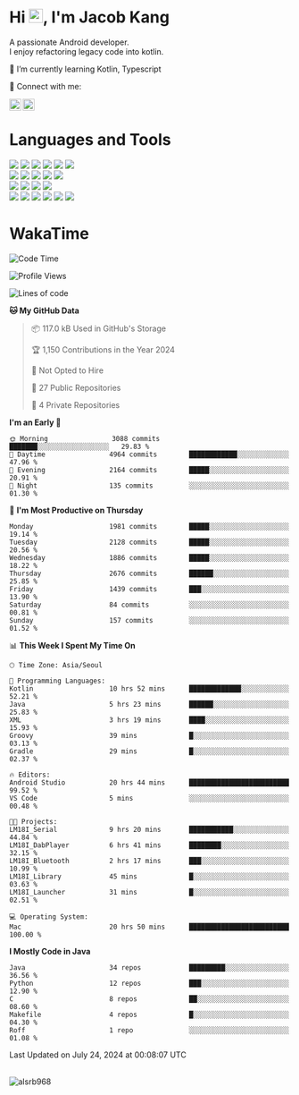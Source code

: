 # Hi <img src="https://media.giphy.com/media/hvRJCLFzcasrR4ia7z/giphy.gif" width="25px">, I'm Jacob Kang
A passionate Android developer.
</br>
I enjoy refactoring legacy code into kotlin.

🌱 I’m currently learning Kotlin, Typescript

🤝 Connect with me:

<a href="https://www.linkedin.com/in/minkyu-kang-b7477b1b2/"><img align="left" src="https://raw.githubusercontent.com/yushi1007/yushi1007/main/images/linkedin.svg" alt="Minkyu Kang | LinkedIn" width="21px"/></a>
<a href="https://www.instagram.com/_jacob_kang/"><img align="left" src="https://raw.githubusercontent.com/yushi1007/yushi1007/main/images/instagram.svg" alt="Jacob Kang | Instagram" width="21px"/></a>

</br>

# Languages and Tools

<div align="left">
<img src="https://img.shields.io/badge/java-007396?logo=java&logoColor=white"/>
<img src="https://img.shields.io/badge/kotlin-7F52FF?logo=kotlin&logoColor=white"/>
<img src="https://img.shields.io/badge/python-3776AB?logo=python&logoColor=white"/>
<img src="https://img.shields.io/badge/bash shell-4EAA25?logo=gnubash&logoColor=white"/>
<img src="https://img.shields.io/badge/c-A8B9CC?logo=c&logoColor=white"/>
<img src="https://img.shields.io/badge/c++-00599C?logo=c%2b%2b&logoColor=white"/>
</div>
<div align="left">
<img src="https://img.shields.io/badge/git-F05032?logo=git&logoColor=white"/>
<img src="https://img.shields.io/badge/github-181717?logo=github&logoColor=white"/>
<img src="https://img.shields.io/badge/mysql-4479A1?logo=mysql&logoColor=white"/>
<img src="https://img.shields.io/badge/sqlite-003B57?logo=sqlite&logoColor=white"/>
<img src="https://img.shields.io/badge/amazon AWS-232F3E?logo=amazonaws&logoColor=white"/>
</div>
<div align="left">
<img src="https://img.shields.io/badge/android-3DDC84?logo=android&logoColor=white"/>
<img src="https://img.shields.io/badge/linux-FCC624?logo=linux&logoColor=white"/>
<img src="https://img.shields.io/badge/flask-000000?logo=flask&logoColor=white"/>
<img src="https://img.shields.io/badge/arduino-00979D?logo=arduino&logoColor=white"/>
</div>
<div align="left">
<img src="https://img.shields.io/badge/slack-4A154B?logo=slack&logoColor=white"/>
<img src="https://img.shields.io/badge/notion-000000?logo=notion&logoColor=white"/>
<img src="https://img.shields.io/badge/jira-0052CC?logo=jira&logoColor=white"/>
<img src="https://img.shields.io/badge/postman-FF6C37?logo=postman&logoColor=white"/>
<img src="https://img.shields.io/badge/intellij-000000?logo=intellijidea&logoColor=white"/>
<img src="https://img.shields.io/badge/pycharm-000000?logo=pycharm&logoColor=white"/>
</div>

# WakaTime

<!--START_SECTION:waka-->
![Code Time](http://img.shields.io/badge/Code%20Time-4%2C003%20hrs%2051%20mins-blue)

![Profile Views](http://img.shields.io/badge/Profile%20Views-0-blue)

![Lines of code](https://img.shields.io/badge/From%20Hello%20World%20I%27ve%20Written-5.0%20million%20lines%20of%20code-blue)

**🐱 My GitHub Data** 

> 📦 117.0 kB Used in GitHub's Storage 
 > 
> 🏆 1,150 Contributions in the Year 2024
 > 
> 🚫 Not Opted to Hire
 > 
> 📜 27 Public Repositories 
 > 
> 🔑 4 Private Repositories 
 > 
**I'm an Early 🐤** 

```text
🌞 Morning                3088 commits        ███████░░░░░░░░░░░░░░░░░░   29.83 % 
🌆 Daytime                4964 commits        ████████████░░░░░░░░░░░░░   47.96 % 
🌃 Evening                2164 commits        █████░░░░░░░░░░░░░░░░░░░░   20.91 % 
🌙 Night                  135 commits         ░░░░░░░░░░░░░░░░░░░░░░░░░   01.30 % 
```
📅 **I'm Most Productive on Thursday** 

```text
Monday                   1981 commits        █████░░░░░░░░░░░░░░░░░░░░   19.14 % 
Tuesday                  2128 commits        █████░░░░░░░░░░░░░░░░░░░░   20.56 % 
Wednesday                1886 commits        █████░░░░░░░░░░░░░░░░░░░░   18.22 % 
Thursday                 2676 commits        ██████░░░░░░░░░░░░░░░░░░░   25.85 % 
Friday                   1439 commits        ███░░░░░░░░░░░░░░░░░░░░░░   13.90 % 
Saturday                 84 commits          ░░░░░░░░░░░░░░░░░░░░░░░░░   00.81 % 
Sunday                   157 commits         ░░░░░░░░░░░░░░░░░░░░░░░░░   01.52 % 
```


📊 **This Week I Spent My Time On** 

```text
🕑︎ Time Zone: Asia/Seoul

💬 Programming Languages: 
Kotlin                   10 hrs 52 mins      █████████████░░░░░░░░░░░░   52.21 % 
Java                     5 hrs 23 mins       ██████░░░░░░░░░░░░░░░░░░░   25.83 % 
XML                      3 hrs 19 mins       ████░░░░░░░░░░░░░░░░░░░░░   15.93 % 
Groovy                   39 mins             █░░░░░░░░░░░░░░░░░░░░░░░░   03.13 % 
Gradle                   29 mins             █░░░░░░░░░░░░░░░░░░░░░░░░   02.37 % 

🔥 Editors: 
Android Studio           20 hrs 44 mins      █████████████████████████   99.52 % 
VS Code                  5 mins              ░░░░░░░░░░░░░░░░░░░░░░░░░   00.48 % 

🐱‍💻 Projects: 
LM18I_Serial             9 hrs 20 mins       ███████████░░░░░░░░░░░░░░   44.84 % 
LM18I_DabPlayer          6 hrs 41 mins       ████████░░░░░░░░░░░░░░░░░   32.15 % 
LM18I_Bluetooth          2 hrs 17 mins       ███░░░░░░░░░░░░░░░░░░░░░░   10.99 % 
LM18I_Library            45 mins             █░░░░░░░░░░░░░░░░░░░░░░░░   03.63 % 
LM18I_Launcher           31 mins             █░░░░░░░░░░░░░░░░░░░░░░░░   02.51 % 

💻 Operating System: 
Mac                      20 hrs 50 mins      █████████████████████████   100.00 % 
```

**I Mostly Code in Java** 

```text
Java                     34 repos            █████████░░░░░░░░░░░░░░░░   36.56 % 
Python                   12 repos            ███░░░░░░░░░░░░░░░░░░░░░░   12.90 % 
C                        8 repos             ██░░░░░░░░░░░░░░░░░░░░░░░   08.60 % 
Makefile                 4 repos             █░░░░░░░░░░░░░░░░░░░░░░░░   04.30 % 
Roff                     1 repo              ░░░░░░░░░░░░░░░░░░░░░░░░░   01.08 % 
```




 Last Updated on July 24, 2024 at 00:08:07 UTC
<!--END_SECTION:waka-->

</br>

<div align="left">
<img align="left" src="https://github-readme-stats.vercel.app/api/top-langs?username=alsrb968&show_icons=true&locale=en&layout=compact&theme=dark" alt="alsrb968" />
</div>
